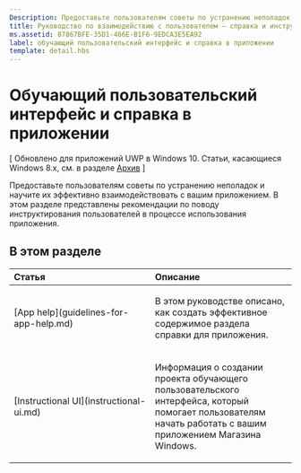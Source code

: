 ```yaml
---
Description: Предоставьте пользователям советы по устранению неполадок и научите их эффективно взаимодействовать с вашим приложением. В этом разделе представлены рекомендации по поводу инструктирования пользователей в процессе использования приложения.
title: Руководство по взаимодействию с пользователем — справка и инструкции
ms.assetid: 87867BFE-35D1-466E-B1F6-9EDCA3E5EA92
label: обучающий пользовательский интерфейс и справка в приложении
template: detail.hbs
---
```


# Обучающий пользовательский интерфейс и справка в приложении 


\[ Обновлено для приложений UWP в Windows 10. Статьи, касающиеся Windows 8.x, см. в разделе [Архив](http://go.microsoft.com/fwlink/p/?linkid=619132) \]

Предоставьте пользователям советы по устранению неполадок и научите их эффективно взаимодействовать с вашим приложением. В этом разделе представлены рекомендации по поводу инструктирования пользователей в процессе использования приложения.
## В этом разделе
<table>
<colgroup>
<col width="50%" />
<col width="50%" />
</colgroup>
<thead>
<tr class="header">
<th align="left">Статья</th>
<th align="left">Описание</th>
</tr>
</thead>
<tbody>
<tr class="odd">
<td align="left"><p>[App help](guidelines-for-app-help.md)</p></td>
<td align="left"><p>В этом руководстве описано, как создать эффективное содержимое раздела справки для приложения.</p></td>
</tr>
<tr class="even">
<td align="left"><p>[Instructional UI](instructional-ui.md)</p></td>
<td align="left"><p>Информация о создании проекта обучающего пользовательского интерфейса, который помогает пользователям начать работать с вашим приложением Магазина Windows.</p></td>
</tr>
</tbody>
</table>






<!--HONumber=Mar16_HO1-->


